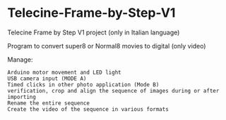 # Telecine-Frame-by-Step-V1

Telecine Frame by Step V1 project (only in Italian language) 

Program to convert super8 or Normal8 movies to digital (only video)

Manage:

    Arduino motor movement and LED light
    USB camera input (MODE A)
    Timed clicks in other photo application (Mode B)
    verification, crop and align the sequence of images during or after importing
    Rename the entire sequence
    Create the video of the sequence in various formats
    

